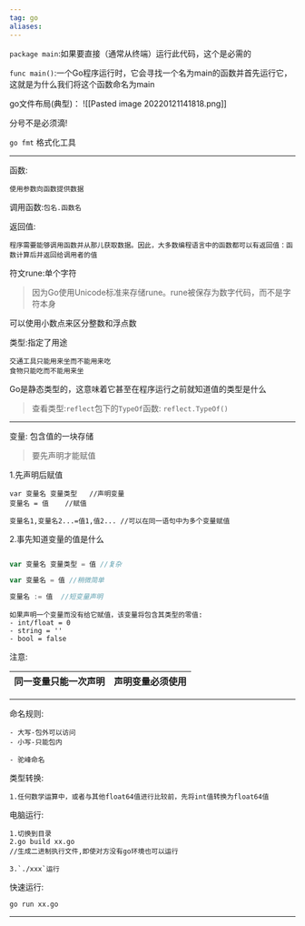 ```yaml
---
tag: go
aliases:
---
```


`package main`:如果要直接（通常从终端）运行此代码，这个是必需的

`func main()`:一个Go程序运行时，它会寻找一个名为main的函数并首先运行它，这就是为什么我们将这个函数命名为main

go文件布局(典型)：
![[Pasted image 20220121141818.png]]

分号不是必须滴!

`go fmt` 格式化工具

---
函数:

	使用参数向函数提供数据

调用函数:`包名.函数名`

返回值:

	程序需要能够调用函数并从那儿获取数据。因此，大多数编程语言中的函数都可以有返回值：函数计算后并返回给调用者的值

符文rune:单个字符
> 因为Go使用Unicode标准来存储rune。rune被保存为数字代码，而不是字符本身


可以使用小数点来区分整数和浮点数


类型:指定了用途

	交通工具只能用来坐而不能用来吃
	食物只能吃而不能用来坐

Go是静态类型的，这意味着它甚至在程序运行之前就知道值的类型是什么
> 查看类型:`reflect`包下的`TypeOf`函数:
> `reflect.TypeOf()`


---

变量: 包含值的一块存储

> 要先声明才能赋值

1.先声明后赋值
```
var 变量名 变量类型   //声明变量
变量名 = 值    //赋值

变量名1,变量名2...=值1,值2... //可以在同一语句中为多个变量赋值
```

2.事先知道变量的值是什么
```go

var 变量名 变量类型 = 值 //复杂

var 变量名 = 值 //稍微简单

变量名 := 值  //短变量声明
```


```ad-note
如果声明一个变量而没有给它赋值，该变量将包含其类型的零值:
- int/float = 0
- string = ''
- bool = false
```


注意:

| 同一变量只能一次声明 | 声明变量必须使用 |
| -------------------- | ---------------- |

---


命名规则:

	
	- 大写-包外可以访问
	- 小写-只能包内
	
	- 驼峰命名



类型转换:

	1.任何数学运算中，或者与其他float64值进行比较前，先将int值转换为float64值



电脑运行:

	1.切换到目录
	2.go build xx.go   
	//生成二进制执行文件,即使对方没有go环境也可以运行
	
	3.`./xxx`运行


快速运行:

	go run xx.go

---


